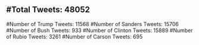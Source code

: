 #Total Tweets: 48052 
---
#Number of Trump Tweets: 11568
#Number of Sanders Tweets: 15706
#Number of Bush Tweets: 933
#Number of Clinton Tweets: 15889
#Number of Rubio Tweets: 3261
#Number of Carson Tweets: 695